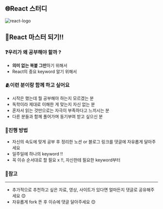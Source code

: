 ## 🌐React 스터디
![react-logo](https://user-images.githubusercontent.com/101804857/183254442-a45dc349-8169-4e48-a2d0-6eacf21bc105.png)


##  🥇React 마스터 되기!!
### ❓우리가 왜 공부해야 할까 ?
- **의미 없는 복붙 그만**하기 위해서
- React의 중요 keyword 알기 위해서

### 🫂이런 분이랑 함께 하고 싶어요
- 시작은 했는데 뭘 공부해야 하는지 모르겠는 분
- 독학이라 제대로 이해한 게 맞는지 자신 없는 분
- 혼자서 읽는 것만으로는 자극이 부족하다고 느끼시는 분
- 다른 분들과 함께 풀어가며 동기부여 받고 싶으신 분

### 📝진행 방법
- 자신의 속도에 맞게 공부 후 정리한 노션 or 블로그 링크를 댓글에 자유롭게 달아주세요
- 일주일에 하나의 keyword !!
- 꼭 이슈 순서대로 할 필요 x !!, 자신한테 필요한 keyword부터

### 🔔참고
---
- 추가적으로 추천하고 싶은 자료, 영상, 사이트가 있다면 얼마든지 댓글로 공유해주세요 😊
- 자유롭게 fork 뜬 후 이슈에 댓글 달아주세요 😊
